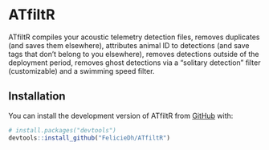 
<!-- README.md is generated from README.Rmd. Please edit that file -->

# ATfiltR

<!-- badges: start -->
<!-- badges: end -->

ATfiltR compiles your acoustic telemetry detection files, removes
duplicates (and saves them elsewhere), attributes animal ID to
detections (and save tags that don’t belong to you elsewhere), removes
detections outside of the deployment period, removes ghost detections
via a “solitary detection” filter (customizable) and a swimming speed
filter.

## Installation

You can install the development version of ATfiltR from
[GitHub](https://github.com/) with:

``` r
# install.packages("devtools")
devtools::install_github("FelicieDh/ATfiltR")
```

